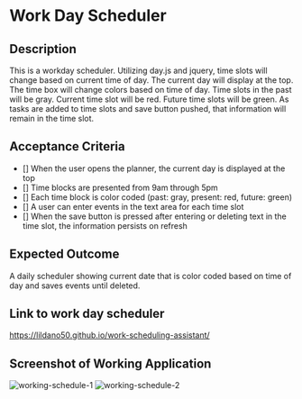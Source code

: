 # Work Day Scheduler

## Description

This is a workday scheduler. Utilizing day.js and jquery, time slots will change based on current time of day. 
The current day will display at the top. The time box will change colors based on time of day. Time slots in the past will be gray. Current time slot will be red. Future time slots will be green. As tasks are added to time slots and save button pushed, that information will remain in the time slot. 

## Acceptance Criteria

- [] When the user opens the planner, the current day is displayed at the top
- [] Time blocks are presented from 9am through 5pm
- [] Each time block is color coded (past: gray, present: red, future: green)
- [] A user can enter events in the text area for each time slot
- [] When the save button is pressed after entering or deleting text in the time slot, the information persists on refresh


## Expected Outcome

A daily scheduler showing current date that is color coded based on time of day and saves events until deleted.


## Link to work day scheduler
https://lildano50.github.io/work-scheduling-assistant/


## Screenshot of Working Application
![working-schedule-1](https://github.com/lildano50/work-scheduling-assistant/assets/119541939/1cd93568-9332-44a7-a380-8d597a41f3ce)
![working-schedule-2](https://github.com/lildano50/work-scheduling-assistant/assets/119541939/65daa9d5-c2de-432e-b3c7-fd71b64a9ba3)



